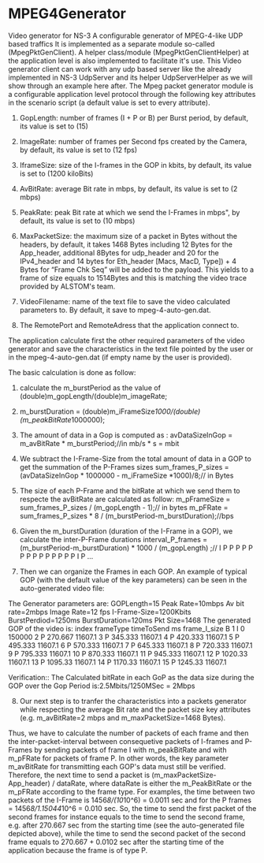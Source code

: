 # MPEG4Generator
Video generator for NS-3
A configurable generator of MPEG-4-like UDP based traffics
It is implemented as a separate module so-called (MpegPktGenClient). A helper class/module (MpegPktGenClientHelper) at the application level is also implemented to facilitate it's use. This Video generator client can work with any udp based server like the already implemented in NS-3 UdpServer and its helper UdpServerHelper as we will show through an example here after.
The Mpeg packet generator module is a configurable application level protocol through the following key attributes in the scenario script (a default value is set to every attribute).
1. GopLength: number of frames (I + P or B) per Burst period, by default, its value is set to (15)

2. ImageRate: number of frames per Second fps created by the Camera, by default, its value is set to (12 fps)

3. IframeSize: size of the I-frames in the GOP in kbits, by default, its value is set to (1200 kiloBits)

4. AvBitRate: average Bit rate in mbps, by default, its value is set to (2 mbps)

5. PeakRate:  peak Bit rate at which we send the I-Frames in mbps", by default, its value is set to (10 mbps)

6. MaxPacketSize: the maximum size of a packet in Bytes without the headers, by default, it takes 1468 Bytes including 12 Bytes for the App_header, additional 8Bytes for udp_header and  20 for the IPv4_header and 14 bytes for  Eth_header [Macs, MacD, Type]) + 4 Bytes for “Frame Chk Seq” will be added to the payload. This yields to a frame of size equals to 1514Bytes and this is matching the video trace provided by ALSTOM's team.

7. VideoFilename: name of the text file to save the video calculated parameters to. By default, it save to mpeg-4-auto-gen.dat.


8. The RemotePort and RemoteAdress that the application connect to.

The application calculate first the other required parameters of the video generator and save the characteristics in the text file pointed by the user or in the mpeg-4-auto-gen.dat (if empty name by the user is provided).

The basic calculation is done as follow:
1. calculate the m_burstPeriod as the value of (double)m_gopLength/(double)m_imageRate;
2. m_burstDuration = (double)m_iFrameSize*1000/(double)(m_peakBitRate*1000000);
3. The amount of data in a Gop is computed as :
avDataSizeInGop = m_avBitRate * m_burstPeriod;//in  mb/s * s = mbit

4. We subtract the I-Frame-Size from the total amount of data in a GOP to get the summation of the P-Frames sizes
sum_frames_P_sizes = (avDataSizeInGop * 1000000 - m_iFrameSize *1000)/8;// in Bytes
 
5. The size of each P-Frame and the bitRate at which we send them to respecte the avBitRate are calculated as follow:
m_pFrameSize = sum_frames_P_sizes / (m_gopLength - 1);// in bytes
m_pFRate = sum_frames_P_sizes * 8 / (m_burstPeriod-m_burstDuration);//bps

6. Given the m_burstDuration (duration of the I-Frame in a GOP), we calculate the inter-P-Frame durations
interval_P_frames = (m_burstPeriod-m_burstDuration) * 1000 / (m_gopLength) ;// I   P P P P P P P P P P P P P P I   P ...

7. Then we can organize the Frames in each GOP. An example of typical GOP (with the default value of the key parameters) can be seen in the auto-generated video file:

The Generator parameters are: GOPLength=15	 Peak Rate=10mbps 	Av bit rate=2mbps	 Image Rate=12 fps	 I-Frame-Size=1200Kbits 	BurstPerdiod=1250ms	BurstDuration=120ms	Pkt Size=1468 
The generated GOP of the video is: 
index	    frameType	    timeToSend ms    frame_I_size B 
1		I		0		150000 
2		P		270.667		11607.1 
3		P		345.333		11607.1 
4		P		420.333		11607.1 
5		P		495.333		11607.1 
6		P		570.333		11607.1 
7		P		645.333		11607.1 
8		P		720.333		11607.1 
9		P		795.333		11607.1 
10		P		870.333		11607.1 
11		P		945.333		11607.1 
12		P		1020.33		11607.1 
13		P		1095.33		11607.1 
14		P		1170.33		11607.1 
15		P		1245.33		11607.1 

Verification:: The Calculated bitRate in each GoP as the data size during the GOP over the Gop Period is:2.5Mbits/1250MSec = 2Mbps

8. Our next step is to tranfer the characteristics into a packets generator while respecting the average Bit rate and the packet size key attributes (e.g. m_avBitRate=2 mbps and m_maxPacketSize=1468 Bytes).

Thus, we have to calculate the number of packets of each frame and then the inter-packet-interval between consequetive packets of I-frames and P-Frames by sending packets of frame I with m_peakBitRate and with m_pFRate for packets of frame P. In other words, the key parameter m_avBitRate for transmitting each GOP's data must still be verified. Therefore, the next time to send a packet is (m_maxPacketSize-App_header) / dataRate, where dataRate is either the m_PeakBitRate or the m_pFRate according to the frame type.
For examples,  the time between two packets of the I-Frame is 1456*8/(10*10^6) = 0.0011 sec and for the P frames =  1456*8/1.15044*10^6 = 0.010 sec. So, the time to send the first packet of the second frames for instance equals to the time to send the second frame, e.g. after 270.667 sec from the starting time (see the auto-generated file depicted above), while the time to send the second packet of the second frame equals to  270.667 +  0.0102 sec after the starting time of the application because the frame is of type P.
